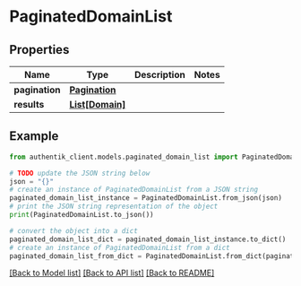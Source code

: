 # PaginatedDomainList


## Properties

Name | Type | Description | Notes
------------ | ------------- | ------------- | -------------
**pagination** | [**Pagination**](Pagination.md) |  | 
**results** | [**List[Domain]**](Domain.md) |  | 

## Example

```python
from authentik_client.models.paginated_domain_list import PaginatedDomainList

# TODO update the JSON string below
json = "{}"
# create an instance of PaginatedDomainList from a JSON string
paginated_domain_list_instance = PaginatedDomainList.from_json(json)
# print the JSON string representation of the object
print(PaginatedDomainList.to_json())

# convert the object into a dict
paginated_domain_list_dict = paginated_domain_list_instance.to_dict()
# create an instance of PaginatedDomainList from a dict
paginated_domain_list_from_dict = PaginatedDomainList.from_dict(paginated_domain_list_dict)
```
[[Back to Model list]](../README.md#documentation-for-models) [[Back to API list]](../README.md#documentation-for-api-endpoints) [[Back to README]](../README.md)


